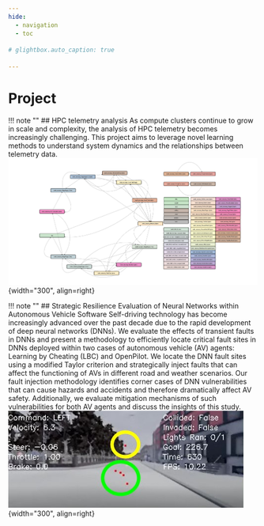 ```yaml
---
hide:
  - navigation
  - toc

# glightbox.auto_caption: true

---
```

# Project

!!! note ""
    ## HPC telemetry analysis
    As compute clusters continue to grow in scale and complexity, the analysis of HPC telemetry becomes increasingly challenging. This project aims to leverage novel learning methods to understand system dynamics and the relationships between telemetry data.
    ![portrait](assets/project/sc_poster_graph.png){width="300", align=right}

!!! note ""
    ## Strategic Resilience Evaluation of Neural Networks within Autonomous Vehicle Software
    Self-driving technology has become increasingly advanced over the past decade due to the rapid development of deep neural networks (DNNs). We evaluate the effects of transient faults in DNNs and present a methodology to efficiently locate critical fault sites in  DNNs deployed within two cases of autonomous vehicle (AV) agents: Learning by Cheating (LBC) and OpenPilot. We locate the DNN fault sites using a modified Taylor criterion and strategically inject faults that can affect the functioning of AVs in different road and weather scenarios. Our fault injection methodology identifies corner cases of DNN vulnerabilities that can cause hazards and accidents and therefore dramatically affect AV safety. Additionally, we evaluate mitigation mechanisms of such vulnerabilities for both AV agents and discuss the insights of this study.
    ![portrait](assets/project/lbc_left_turn.jpg){width="300", align=right}
